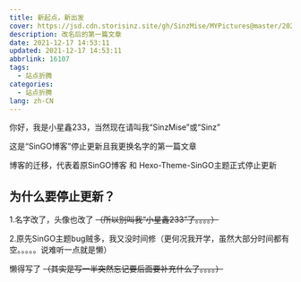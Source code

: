 ```yaml
---
title: 新起点，新出发
cover: https://jsd.cdn.storisinz.site/gh/SinzMise/MYPictures@master/20221230/46348.3e004dfapae0.webp
description: 改名后的第一篇文章
date: 2021-12-17 14:53:11
updated: 2021-12-17 14:53:11
abbrlink: 16107
tags:
  - 站点折腾
categories:
  - 站点折腾
lang: zh-CN
---
```

你好，我是小星鑫233，当然现在请叫我“SinzMise”或“Sinz”

这是“SinGO博客”停止更新且我更换名字的第一篇文章

博客的迁移，代表着原SinGO博客 和 Hexo-Theme-SinGO主题正式停止更新

## 为什么要停止更新？

1.名字改了，头像也改了 ~~（所以别叫我“小星鑫233”了。。。。）~~

2.原先SinGO主题bug贼多，我又没时间修（更何况我开学，虽然大部分时间都有空。。。。。说难听一点就是懒）

懒得写了 ~~（其实是写一半突然忘记要后面要补充什么了。。。。）~~